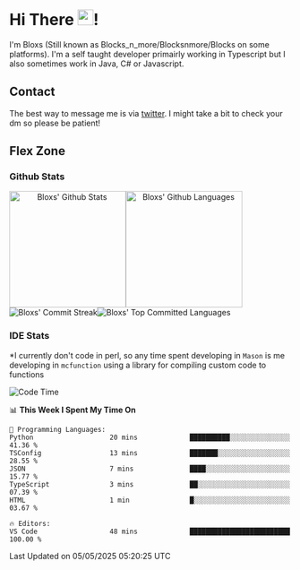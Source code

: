 # Hi There <img src="https://media.giphy.com/media/hvRJCLFzcasrR4ia7z/giphy.gif" width="28">!
I'm Bloxs (Still known as Blocks_n_more/Blocksnmore/Blocks on some platforms). I'm a self taught developer primairly working in Typescript but I also sometimes work in Java, C# or Javascript. 

## Contact
The best way to message me is via [twitter](https://twitter.com/blocksnmore). I might take a bit to check your dm so please be patient!

## Flex Zone
### Github Stats
<div style="display: flex;" align="center">
  <img src="https://readme-stats-gules.vercel.app/api?username=Blocksnmore&bg_color=23272A&show_icons=true&count_private=true&title_color=fff&text_color=fff&icon_color=3d34eb&hide_border=true&border_radius=10" alt="Bloxs' Github Stats" style="height: 13rem" />
 <img src="https://readme-stats-gules.vercel.app/api/top-langs/?username=Blocksnmore&layout=donut&count_private=true&hide_border=true&bg_color=23272A&title_color=fff&text_color=fff&icon_color=3d34eb&border_radius=10" alt="Bloxs' Github Languages" style="height: 13rem;" />
</div>
<div style="display: flex;" align="center">
  <img src="https://streak-stats.demolab.com?user=Blocksnmore&theme=github-dark-blue&hide_border=true" alt="Bloxs' Commit Streak">
  <img src="http://github-profile-summary-cards.vercel.app/api/cards/most-commit-language?username=Blocksnmore&theme=github_dark" alt="Bloxs' Top Committed Languages">
</div>

### IDE Stats
*I currently don't code in perl, so any time spent developing in `Mason` is me developing in `mcfunction` using a library for compiling custom code to functions
<!--START_SECTION:waka-->
![Code Time](http://img.shields.io/badge/Code%20Time-943%20hrs%206%20mins-blue)

📊 **This Week I Spent My Time On** 

```text
💬 Programming Languages: 
Python                   20 mins             ██████████░░░░░░░░░░░░░░░   41.36 % 
TSConfig                 13 mins             ███████░░░░░░░░░░░░░░░░░░   28.55 % 
JSON                     7 mins              ████░░░░░░░░░░░░░░░░░░░░░   15.77 % 
TypeScript               3 mins              ██░░░░░░░░░░░░░░░░░░░░░░░   07.39 % 
HTML                     1 min               █░░░░░░░░░░░░░░░░░░░░░░░░   03.67 % 

🔥 Editors: 
VS Code                  48 mins             █████████████████████████   100.00 % 
```


 Last Updated on 05/05/2025 05:20:25 UTC
<!--END_SECTION:waka-->

